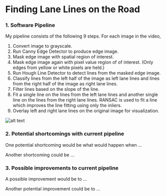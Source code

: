 # **Finding Lane Lines on the Road** 

[image1]: ./test_images/grayscaled_img.jpg "Grayscale"



### 1. Software Pipeline
My pipeline consists of the following 9 steps.
For each image in the video, 
1. Convert image to grayscale.
2. Run Canny Edge Detector to produce edge image.
3. Mask edge image with spatial region of interest.
4. Mask edge image again with pixel value region of of interest.  (Only edges from yellow or white pixels are held.)
5. Run Hough Line Detector to detect lines from the masked edge image.
6. Classify lines from the left half of the image as left lane lines and lines from the right half of the image as right lane lines.
7. Filter lines based on the slope of the line. 
8. Fit a single line on the lines from the left lane lines and another single line on the lines from the right lane lines.  RANSAC is used to fit a line which improves the line fitting using only the inliers.
9. Overlay left and right lane lines on the original image for visualization.


![alt text][image1]


### 2. Potential shortcomings with current pipeline


One potential shortcoming would be what would happen when ... 

Another shortcoming could be ...


### 3. Possible improvements to current pipeline

A possible improvement would be to ...

Another potential improvement could be to ...
